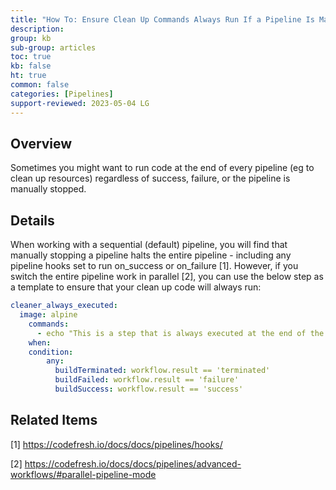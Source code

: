 ```yaml
---
title: "How To: Ensure Clean Up Commands Always Run If a Pipeline Is Manually Stopped"
description: 
group: kb
sub-group: articles
toc: true
kb: false
ht: true
common: false
categories: [Pipelines]
support-reviewed: 2023-05-04 LG
---
```


## Overview

Sometimes you might want to run code at the end of every pipeline (eg to clean up resources) regardless of success, failure, or the pipeline is manually stopped.

## Details

When working with a sequential (default) pipeline, you will find that manually stopping a pipeline halts the entire pipeline - including any pipeline hooks set to run on_success or on_failure [1]. However, if you switch the entire pipeline work in parallel [2], you can use the below step as a template to ensure that your clean up code will always run:

```yaml
cleaner_always_executed:
  image: alpine
    commands:
      - echo "This is a step that is always executed at the end of the build. No matter what"
    when:
    condition:
        any:
          buildTerminated: workflow.result == 'terminated'
          buildFailed: workflow.result == 'failure'
          buildSuccess: workflow.result == 'success'
```

## Related Items

[1] <https://codefresh.io/docs/docs/pipelines/hooks/>

[2] <https://codefresh.io/docs/docs/pipelines/advanced-workflows/#parallel-pipeline-mode>

